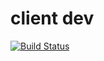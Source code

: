 # client dev
[![Build Status](https://travis-ci.org/yeeeshiuan/client.svg?branch=master)](https://travis-ci.org/yeeeshiuan/client)


